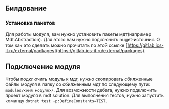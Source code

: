 ## Билдование

### Установка пакетов

Для работы модуля, вам нужно установить пакеты мдт(например Mdt.Abstraction). Для этого вам нужно подключить nuget-источник. О том как это сделать можно прочитать по этой ссылке [https://gitlab.ics-it.ru/external/packages](https://gitlab.ics-it.ru/external/packages).

## Подключение модуля

Чтобы подключить модуль к мдт, нужно скопировать сбилженные файлы модуля в папку со сбилженным мдт по следующему пути: `modules/<имя модуля>/`. Для возможности дебага, нужно подключить проект модуля в mdt solution. Для выполнения тестов, нужно запустить команду `dotnet test -p:DefineConstants=TEST`.
